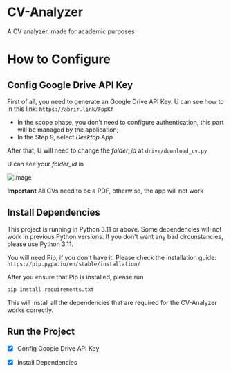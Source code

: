 # CV-Analyzer
A CV analyzer, made for academic purposes

# How to Configure

## Config Google Drive API Key

First of all, you need to generate an Google Drive API Key. U can see how to in this link: `https://abrir.link/FppKf` 
- In the scope phase, you don't need to configure authentication, this part will be managed by the application;
- In the Step 9, select *Desktop App*

After that, U will need to change the *folder_id* at `drive/download_cv.py` 

U can see your *folder_id* in 

![image](https://github.com/user-attachments/assets/5c3a7ea0-e083-48a2-ab35-0e6413cf195e)

**Important** All CVs need to be a PDF, otherwise, the app will not work

## Install Dependencies

This project is running in Python 3.11 or above. Some dependencies will not work in previous Python versions. If you don't want any bad circunstancies, please use Python 3.11.

You will need Pip, if you don't have it. Please check the installation guide: `https://pip.pypa.io/en/stable/installation/`

After you ensure that Pip is installed, please run

```
pip install requirements.txt
```

This will install all the dependencies that are required for the CV-Analyzer works correctly.

## Run the Project

- [X] Config Google Drive API Key
- [X] Install Dependencies

